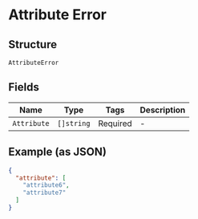 
# Attribute Error

## Structure

`AttributeError`

## Fields

| Name | Type | Tags | Description |
|  --- | --- | --- | --- |
| `Attribute` | `[]string` | Required | - |

## Example (as JSON)

```json
{
  "attribute": [
    "attribute6",
    "attribute7"
  ]
}
```

